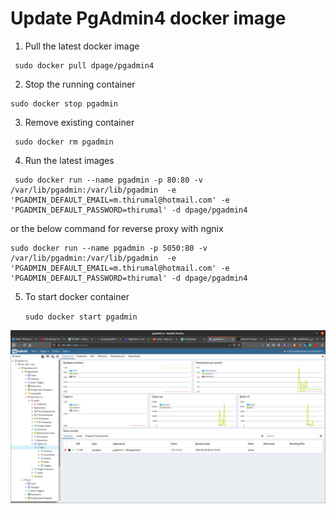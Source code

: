 # Update PgAdmin4 docker image

1. Pull the latest docker image

```
 sudo docker pull dpage/pgadmin4
```
2. Stop the running container

```
sudo docker stop pgadmin
```

3. Remove existing container

```
 sudo docker rm pgadmin
```

4. Run the latest images

```
 sudo docker run --name pgadmin -p 80:80 -v /var/lib/pgadmin:/var/lib/pgadmin  -e 'PGADMIN_DEFAULT_EMAIL=m.thirumal@hotmail.com' -e 'PGADMIN_DEFAULT_PASSWORD=thirumal' -d dpage/pgadmin4
```
or the below command for reverse proxy with ngnix
```
sudo docker run --name pgadmin -p 5050:80 -v /var/lib/pgadmin:/var/lib/pgadmin  -e 'PGADMIN_DEFAULT_EMAIL=m.thirumal@hotmail.com' -e 'PGADMIN_DEFAULT_PASSWORD=thirumal' -d dpage/pgadmin4
```


5. To start docker container

	`sudo docker start pgadmin`
	

![output](Pgadmin4.png)

